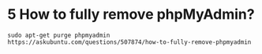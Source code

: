 

# 5 How to fully remove phpMyAdmin?
	sudo apt-get purge phpmyadmin
	https://askubuntu.com/questions/507874/how-to-fully-remove-phpmyadmin